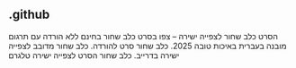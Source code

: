 ## .github

הסרט כלב שחור לצפייה ישירה – צפו בסרט כלב שחור בחינם ללא הורדה עם תרגום מובנה בעברית באיכות טובה 2025. כלב שחור סרט להורדה. כלב שחור מדובב לצפייה ישירה בדרייב. כלב שחור הסרט לצפייה ישירה טלגרם



